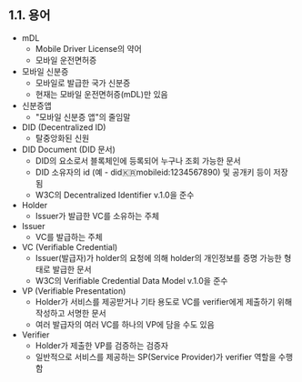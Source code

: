 ## 1.1. 용어

* mDL
    * Mobile Driver License의 약어
    * 모바일 운전면허증
* 모바일 신분증
    * 모바일로 발급한 국가 신분증
    * 현재는 모바일 운전면허증(mDL)만 있음
* 신분증앱
    * "모바일 신분증 앱"의 줄임말
* DID (Decentralized ID)
    * 탈중앙화된 신원
* DID Document (DID 문서)
    * DID의 요소로서 블록체인에 등록되어 누구나 조회 가능한 문서
    * DID 소유자의 id (예 - did:kr:mobileid:1234567890) 및 공개키 등이 저장됨
    * W3C의 Decentralized Identifier v.1.0을 준수
* Holder
    * Issuer가 발급한 VC를 소유하는 주체
* Issuer
    * VC를 발급하는 주체
* VC (Verifiable Credential)
    * Issuer(발급자)가 holder의 요청에 의해 holder의 개인정보를 증명 가능한 형태로 발급한 문서
    * W3C의 Verifiable Credential Data Model v.1.0을 준수
* VP (Verifiable Presentation)
    * Holder가 서비스를 제공받거나 기타 용도로 VC를 verifier에게 제출하기 위해 작성하고 서명한 문서
    * 여러 발급자의 여러 VC를 하나의 VP에 담을 수도 있음
* Verifier
    * Holder가 제출한 VP를 검증하는 검증자
    * 일반적으로 서비스를 제공하는 SP(Service Provider)가 verifier 역할을 수행함


